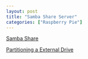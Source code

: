 ```yaml
---
layout: post
title: "Samba Share Server"
categories: ["Raspberry Pie"]
---
```


[Samba Share](https://magpi.raspberrypi.com/articles/samba-file-server)

[Partitioning a External Drive](https://www.digitalocean.com/community/tutorials/how-to-partition-and-format-storage-devices-in-linux)
